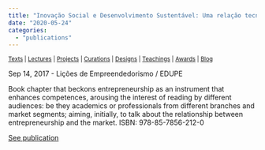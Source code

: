 ```yaml
---
title: "Inovação Social e Desenvolvimento Sustentável: Uma relação tecnológica"
date: "2020-05-24"
categories: 
  - "publications"
---
```


<small>[Texts](../texts.html) | [Lectures](../lectures.html) | [Projects](../projects.html) | [Curations](../curation.html) | [Designs](../designs.html) | [Teachings](../teachings.html) | [Awards](../awards.html) | <a href="https://readruiz.medium.com/" target="_blank">Blog</a></small>

Sep 14, 2017 - Lições de Empreendedorismo / EDUPE

Book chapter that beckons entrepreneurship as an instrument that enhances competences, arousing the interest of reading by different audiences: be they academics or professionals from different branches and market segments; aiming, initially, to talk about the relationship between entrepreneurship and the market. ISBN: 978-85-7856-212-0

[See publication](http://www.edupe.com.br/produto.php?codigo=79)
